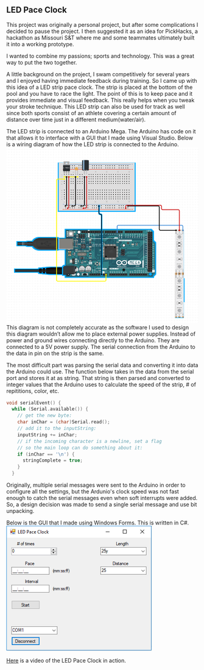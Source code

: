 ﻿## LED Pace Clock
This project was originally a personal project, but after some complications I decided to pause the project. I then suggested it as an idea for PickHacks, a hackathon as Missouri S&T where me and some teammates ultimately built it into a working prototype. 

I wanted to combine my passions; sports and technology. This was a great way to put the two together.

A little background on the project, I swam competitively for several years and I enjoyed having immediate feedback during training. So I came up with this idea of a LED strip pace clock. The strip is placed at the bottom of the pool and you have to race the light. The point of this is to keep pace and it provides immediate and visual feedback. This really helps when you tweak your stroke technique. This LED strip can also be used for track as well since both sports consist of an athlete covering a certain amount of distance over time just in a different medium(water/air).

The LED strip is connected to an Arduino Mega. The Arduino has code on it that allows it to interface with a GUI that I made using Visual Studio. Below is a wiring diagram of how the LED strip is connected to the Arduino.
![Schematic](/images/pace_clock_schematic.png)
This diagram is not completely accurate as the software I used to design this diagram wouldn’t allow me to place external power supplies. Instead of power and ground wires connecting directly to the Arduino. They are connected to a 5V power supply. The serial connection from the Arduino to the data in pin on the strip is the same.

The most difficult part was parsing the serial data and converting it into data the Arduino could use. The function below takes in the data from the serial port and stores it at as string. That string is then parsed and converted to integer values that the Arduino uses to calculate the speed of the strip, # of repititions, color, etc.
```c
void serialEvent() {
  while (Serial.available()) {
    // get the new byte:
    char inChar = (char)Serial.read();
    // add it to the inputString:
    inputString += inChar;
    // if the incoming character is a newline, set a flag
    // so the main loop can do something about it:
    if (inChar == '\n') {
      stringComplete = true;
    }
  }
```
Originally, multiple serial messages were sent to the Arduino in order to configure all the settings, but the Ardunio's clock speed was not fast enough to catch the serial messages even when soft interrupts were added. So, a design decision was made to send a single serial message and use bit unpacking.

Below is the GUI that I made using Windows Forms. This is written in C#.
![GUI](/images/pace_clock_gui.PNG)

[Here](https://www.youtube.com/watch?v=GyDT5p9yfjY) is a video of the LED Pace Clock in action.
